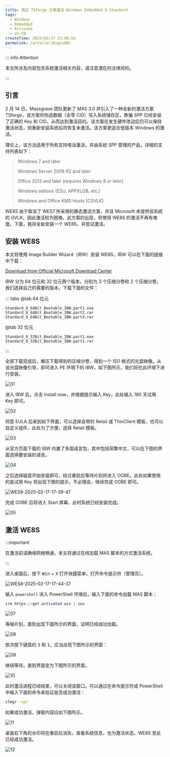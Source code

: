 ```yaml
---
title: 透过 TSforge 方案激活 Windows Embedded 8 Standard
tags:
  - Windows
  - Embedded
  - Activate
  - zh-CN
createTime: 2025/02/17 23:08:54
permalink: /article/j0zgus80/
---
```


::: info Attention

本文所涉及内容包含系统激活相关内容，请注意潜在的法律风险。

:::

## 引言

2 月 14 日，Massgrave 团队更新了 MAS 3.0 并引入了一种全新的激活方案 TSforge，该方案将伪造数据（全零 CID）写入系统储存区，欺骗 SPP 已经安装了正确的 Key 和 CID，从而达到激活目的。该方案在发生硬件改动后仍可以保持激活状态，但重新安装系统后将恢复未激活。该方案更适合低版本 Windows 的激活。

理论上，该方法适用于所有支持电话激活，并由系统 SPP 管理的产品，详细的支持列表如下：

> Windows 7 and later
>
> Windows Server 2008 R2 and later
>
> Office 2013 and later (requires Windows 8 or later)
>
> Windows addons (ESU, APPXLOB, etc.)
>
> Windows and Office KMS Hosts (CSVLK)

WE8S 由于取消了 WES7 所采用的静态激活方案，并且 Microsoft 未提供该系统的 GVLK，因此激活较为困难。此方案的出现，将使得 WE8S 的激活不再有难度。下面，我将全新安装一个 WE8S，并尝试激活。

## 安装 WE8S

本文将使用 Image Builder Wizard（IBW）安装 WE8S，IBW 可以在下面的链接中下载：

[Download from Official Microsoft Download Center](https://www.microsoft.com/en-US/download/details.aspx?id=37019)

IBW 分为 64 位元和 32 位元两个版本，分别为 3 个压缩分卷和 2 个压缩分卷。我们选择自己的需要的版本，下载下面的文件：

::: tabs
@tab 64 位元

```files
Standard_8_64Bit_Bootable_IBW.part1.exe
Standard_8_64Bit_Bootable_IBW.part2.rar
Standard_8_64Bit_Bootable_IBW.part3.rar
```

@tab 32 位元
```files
Standard_8_32Bit_Bootable_IBW.part1.exe
Standard_8_32Bit_Bootable_IBW.part2.rar
```
:::

全部下载完成后，解压下载得到的压缩分卷，得到一个 ISO 格式的光盘映像。从该光盘映像引导，即可进入 PE 环境下的 IBW，如下图所示，我们将在此环境下进行安装。

![01](/images/tutorial/tsforge_activate_we8s/01.png)

进入 IBW 后，点击 Install now，并根据提示输入 Key，此处输入 180 天试用 Key 即可。

![02](/images/tutorial/tsforge_activate_we8s/02.png)

同意 EULA 后来到如下界面，可以选择自带的 Retail 或 ThinClient 模板，也可以自定义组件，此处为了方便，选择 Retail 模板。

![03](/images/tutorial/tsforge_activate_we8s/03.png)

从官方页面下载的 IBW 内置了多国语言包，其中包括简繁中文，可以在下图的界面选择要安装的语言。

![04](/images/tutorial/tsforge_activate_we8s/04.png)

之后选择磁盘开始安装即可，经过重启后等待片刻将进入 OOBE。此处如果使用的是试用 Key 将出现下图的提示，不必理会，继续完成 OOBE 即可。

![WES8-2025-02-17-17-39-47](/images/tutorial/tsforge_activate_we8s/05.png)

完成 OOBE 后将进入 Start 屏幕，此时系统已经安装完成。

![05](/images/tutorial/tsforge_activate_we8s/06.png)

## 激活 WE8S

:::important

在激活前请确保网络畅通，本文将通过在线加载 MAS 脚本的方式激活系统。

:::

进入桌面后，按下 <kbd>Win</kbd> + <kbd>X</kbd> 打开快捷菜单，打开命令提示符（管理员）。

![WES8-2025-02-17-17-44-37](/images/tutorial/tsforge_activate_we8s/07.png)

输入 `powershell` 进入 PowerShell 环境后，输入下面的命令加载 MAS 脚本：

```powershell
irm https://get.activated.win | iex
```

![07](/images/tutorial/tsforge_activate_we8s/08.png)

等候片刻，直到出现下面所示的界面，证明已经成功加载。

![08](/images/tutorial/tsforge_activate_we8s/09.png)

依次按下键盘的 <kbd>3</kbd> 和 <kbd>1</kbd>，应当出现下图所示的界面：

![09](/images/tutorial/tsforge_activate_we8s/10.png)

继续等待，直到界面变为下图所示的界面。

![10](/images/tutorial/tsforge_activate_we8s/11.png)

此时激活进程已经结束，可以关闭该窗口。可以通过在命令提示符或 PowerShell 中输入下面的命令来验证是否成功激活：

```cmd
slmgr -xpr
```

如果成功激活，弹窗内容应如下图所示。

![11](/images/tutorial/tsforge_activate_we8s/12.png)

桌面右下角的水印将在重启后消失，查看系统信息，也为激活状态。WE8S 至此已经成功激活。

![12](/images/tutorial/tsforge_activate_we8s/13.png)
